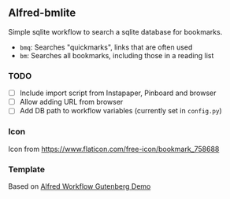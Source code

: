 ## Alfred-bmlite

Simple sqlite workflow to search a sqlite database for bookmarks.

- `bmq`: Searches "quickmarks", links that are often used
- `bm`: Searches all bookmarks, including those in a reading list

### TODO

- [ ] Include import script from Instapaper, Pinboard and browser
- [ ] Allow adding URL from browser
- [ ] Add DB path to workflow variables (currently set in `config.py`)

### Icon

Icon from https://www.flaticon.com/free-icon/bookmark_758688


### Template

Based on [Alfred Workflow Gutenberg Demo](https://github.com/deanishe/alfred-index-demo)
